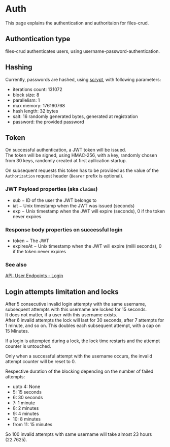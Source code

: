 # Auth

This page explains the authentication and authoritaion for files-crud.

## Authontication type
files-crud authenticates users, using username-password-authentication.

## Hashing
Currently, passwords are hashed, using [scrypt](https://en.wikipedia.org/wiki/Scrypt), with following parameters:
* iterations count: 131072
* block size: 8
* parallelism: 1
* max memory: 176160768
* hash length: 32 bytes
* salt: 16 randomly generated bytes, generated at registration
* password: the provided password

## Token
On successful authentication, a JWT token will be issued. \
The token will be signed, using HMAC-256, with a key, randomly chosen from 30 keys, randomly created at first apllication startup.

On subsequent requests this token has to be provided as the value of the `Authorization` request header (`Bearer` prefix is optional).

### JWT Payload properties (aka `claims`)
* sub &minus; ID of the user the JWT belongs to
* iat &minus; Unix timestamp when the JWT was issued (seconds)
* exp &minus; Unix timestamp when the JWT will expire (seconds), 0 if the token never expires

### Response body properties on successful login
* token &minus; The JWT
* expiresAt &minus;
  Unix timestamp when the JWT will expire (milli seconds), 0 if the token never expires

### See also
[API: User Endpoints - Login](/api/user#login)


## Login attempts limitation and locks
After 5 consecutive invalid login attempty with the same username,
subsequent attempts with this username are locked for 15 seconds. \
It does not matter, if a user with this username exists. \
After 6 invalid attempts the lock will last for 30 seconds, after 7 attempts for 1 minute, and so on.
This doubles each subsequent attempt, with a cap on 15 Minutes.

If a login is attempted during a lock, the lock time restarts and the attempt counter is untouched.

Only when a successful attempt with the username occurs, the invalid attempt counter will be reset to 0.

Respective duration of the blocking depending on the number of failed attempts:
* upto 4: None
* 5: 15 seconds
* 6: 30 seconds
* 7: 1 minute
* 8: 2 minutes
* 9: 4 minutes
* 10: 8 minutes
* from 11: 15 minutes

So 100 invalid attempts with same username will take almost 23 hours (22.7625).
